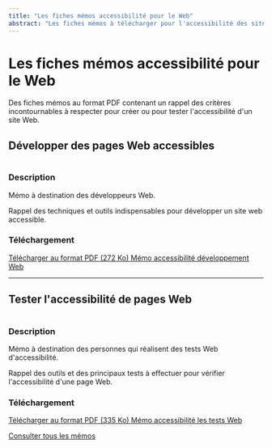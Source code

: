 ```yaml
---
title: "Les fiches mémos accessibilité pour le Web"
abstract: "Les fiches mémos à télécharger pour l'accessibilité des sites Web"
---
```


# Les fiches mémos accessibilité pour le Web

Des fiches mémos au format PDF contenant un rappel des critères incontournables à respecter pour créer ou pour tester l'accessibilité d'un site Web.

## Développer des pages Web accessibles

<div class="row">
  <div class="col-3">
    <p class="border-end">
      <img src="../../../articles/images/memos/memo-dev-web.png" alt="">
    </p>
  </div>
  <div class="col-xl-9">  
    <h3 id="desc-web">Description</h3>
    <p>Mémo à destination des développeurs Web.</p>
    <p>Rappel des techniques et outils indispensables pour développer un site web accessible.</p>        
    <h3 id="tele-web">Téléchargement</h3>
    <p>          
      <a href="../../../res/memos/dev-web/Memo-Web-Orange.pdf" class="btn btn-outline-secondary">
        Télécharger au format PDF (272 Ko)
        <span class="visually-hidden">Mémo accessibilité développement Web</span>
      </a>
    </p>
  </div>
</div>

<hr>

## Tester l'accessibilité de pages Web

<div class="row">
  <div class="col-3">
    <p class="border-end">
      <img src="../../../articles/images/memos/memo-tests-web.png" alt="">
    </p>
  </div>
  <div class="col-xl-9">  
    <h3 id="desc-tests-web">Description</h3>
    <p>Mémo à destination des personnes qui réalisent des tests Web d'accessibilité.</p>
    <p>Rappel des outils et des principaux tests à effectuer pour vérifier l'accessibilité d'une page Web.</p>
    </p>        
    <h3 id="tele-tests-web">Téléchargement</h3>
    <p>          
      <a href="../../../res/memos/tests-web/Memo-Tests-Web-Orange.pdf" class="btn btn-outline-secondary">
        Télécharger au format PDF (335 Ko)
        <span class="visually-hidden">Mémo accessibilité les tests Web</span>
      </a>
    </p>
  </div>
</div>

[Consulter tous les mémos](../../../articles/memo-accessibilite/)
